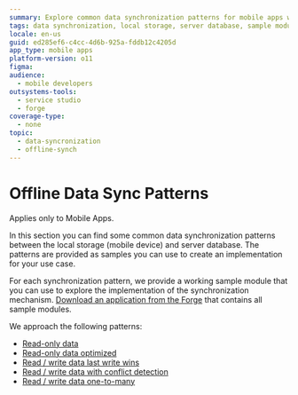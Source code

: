 ```yaml
---
summary: Explore common data synchronization patterns for mobile apps with OutSystems 11 (O11), including sample modules for implementation.
tags: data synchronization, local storage, server database, sample modules, forge components
locale: en-us
guid: ed285ef6-c4cc-4d6b-925a-fddb12c4205d
app_type: mobile apps
platform-version: o11
figma:
audience:
  - mobile developers
outsystems-tools:
  - service studio
  - forge
coverage-type:
  - none
topic:
  - data-syncronization
  - offline-synch
---
```


# Offline Data Sync Patterns

<div class="info" markdown="1">

Applies only to Mobile Apps.

</div>

In this section you can find some common data synchronization patterns between the local storage (mobile device) and server database. The patterns are provided as samples you can use to create an implementation for your use case.

For each synchronization pattern, we provide a working sample module that you can use to explore the implementation of the synchronization mechanism. [Download an application from the Forge](http://www.outsystems.com/forge/component/1638/Offline+Data+Sync+Patterns/) that contains all sample modules.

We approach the following patterns:

* [Read-only data](read-only-data.md)
* [Read-only data optimized](read-only-data-optimized.md)
* [Read / write data last write wins](read-write-data-last-write-wins.md)
* [Read / write data with conflict detection](read-write-data-with-conflict-detection.md)
* [Read / write data one-to-many](read-write-data-one-to-many.md)
